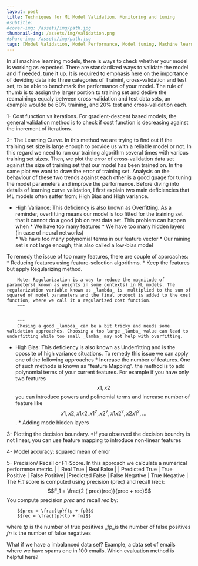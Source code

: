 ```yaml
---
layout: post
title: Techniques for ML Model Validation, Monitoring and tuning
#subtitle: 
#cover-img: /assets/img/path.jpg
thumbnail-img: /assets/img/validation.png
#share-img: /assets/img/path.jpg
tags: [Model Validation, Model Performance, Model tuning, Machine learning, Supervised Learning]
---
```


In all machine learning models, there is ways to check whether your model is working as expected. There are standardized ways to validate the model and if needed, tune it up. It is required to emphasis here on the importance of deviding data into three categories of Traininf, cross-validation and test set, to be able to benchmark the performance of your model. The rule of thumb is to assign the larger portion to training set and dedive the reamainings equaly between cross-validation and test data sets, an example woulde be 60% training, and 20% test and cross-validation each.

1- Cost function vs iterations. For gradient-descent based models, the general validation method is to check if cost function is decreasing against the increment of iterations.

2- The Learning Curve. In this method we are trying to find out if the training set size is large enough to provide us with a reliable model or not. In this regard we need to run our training algorithm several times with various training set sizes. Then, we plot the error of cross-validation data set against the size of training set that our model has been trained on. In the same plot we want to draw the error of training set. Analysis on the behaviour of these two trends against each other is a good guage for tuning the model parameters and improve the performance. Before diving into details of learning curve validation, I first explain two main deficiencies that ML models often suffer from; High Bias and High variance.

* High Variance: This deficiency is also known as Overfitting. As a reminder, overfitting means our model is too fitted for the training set that it cannot do a good job on test data set. This problem can happen when
        * We have too many features 
        * We have too many hidden layers (in case of neural networks)  
        * We have too many polynomial terms in our feature vector
        * Our raining set is not large enough; this also called a low-bias model

To remedy the issue of too many features, there are couple of approaches:
        * Reducing features using feature-selection algorithms.
        * Keep the features but apply Regularizing method.
        
        Note: Regularization is a way to reduce the magnitude of parameters( known as weights in some contexts) in ML models. The regularization variable known as _lambda_ is  multiplied to the sum of squared of model parameters and the final product is added to the cost function, where we call it a regularized cost function. 
        ~~~
           

        ~~~
        Chosing a good _lambda_ can be a bit tricky and needs some validation approaches. Choosing a too large _lamba_ value can lead to underfitting while too small _lamba_ may not help with overfitting.

* High Bias: This deficiency is also known as Underfitting and is the opossite of high variance situations. To remedy this issue we can apply one of the following approaches
        * Increase the number of features. One of such methods is known as "feature Mapping". the method is to add polynomial terms of your current features. For example if you have only two features $${x1,x2}$$ you can introduce powers and polinomial terms and increase number of feature like $${x1,x2,x1x2,x1^2,x2^2,x1x2^2,x2x1^2,...}$$.
        * Adding mode hidden layers


3- Plotting the decision boundary.
    *If you observed the decision boundry is not linear, you can use feature mapping to introduce non-linear features

4- Model accuracy: squared mean of error

5- Precision/ Recall or F1-Score. In this approach we calculate a numerical performnce metric.
        |                | Real True      | Real False    |
        | Predicted True | True Positive  | False Positive|
        |Predicted False | False Negative | True Negative |
The _F_1_ score is computed using precision (prec) and recall (rec):
$$F_1 = \frac{2 ( prec)(rec)}{prec + rec}$$
You compute precision _prec_ and recall _rec_ by:
        
        $$prec = \frac{tp}{tp + fp}$$
        $$rec = \frac{tp}{tp + fn}$$

where
_tp_ is the number of true positives
_fp_is the number of false positives
_fn_ is the number of false negatives

What if we have a imbalanced data set? Example, a data set of emails where we have spams one in 100 emails. Which evaluation method is helpful here?